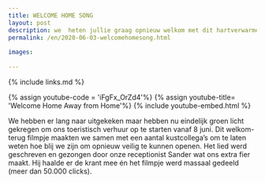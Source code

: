 ```yaml
---
title: WELCOME HOME SONG
layout: post
description: we  heten jullie graag opnieuw welkom met dit hartverwarmende lied en videoclip
permalink: /en/2020-06-03-welcomehomesong.html
    
images: 
    
---
```


{% include links.md %}

{% assign youtube-code = 'iFgFx_OrZd4'%}
{% assign youtube-title= 'Welcome Home Away from Home'%}
{% include youtube-embed.html %}

We hebben er lang naar uitgekeken maar hebben nu  eindelijk groen licht gekregen om ons toeristisch verhuur op te starten vanaf 8 juni.
Dit welkom-terug filmpje maakten we samen met een aantal kustcollega’s om te laten weten hoe blij we zijn om opnieuw veilig te kunnen openen.
Het lied werd geschreven en gezongen door onze receptionist Sander wat ons extra fier maakt. Hij haalde er de krant mee én het filmpje werd massaal gedeeld (meer dan 50.000 clicks).




